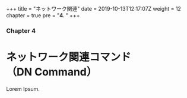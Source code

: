 +++
title = "ネットワーク関連"
date = 2019-10-13T12:17:07Z
weight = 12
chapter = true
pre = "<b>4. </b>"
+++

### Chapter 4

# ネットワーク関連コマンド<br>（DN Command）

Lorem Ipsum.
